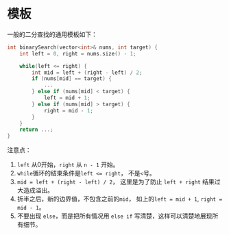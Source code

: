 # 模板
一般的二分查找的通用模板如下：
```cpp
int binarySearch(vector<int>& nums, int target) {
    int left = 0, right = nums.size() - 1;

    while(left <= right) {
        int mid = left + (right - left) / 2;
        if (nums[mid] == target) {
            ...
        } else if (nums[mid] < target) {
            left = mid + 1;
        } else if (nums[mid] > target) {
            right = mid - 1;
        }
    }
    return ...;
}
```

注意点：
1. `left` 从0开始，`right` 从 `n - 1` 开始。
2. `while`循环的结束条件是`left <= right`， 不是`<`号。
3. `mid = left + (right - left) / 2`， 这里是为了防止 `left + right` 结果过大造成溢出。
4. 折半之后，新的边界值，不包含之前的`mid`， 如上的`left = mid + 1`, `right = mid - 1`。
5. 不要出现 `else`，而是把所有情况用 `else if` 写清楚，这样可以清楚地展现所有细节。

